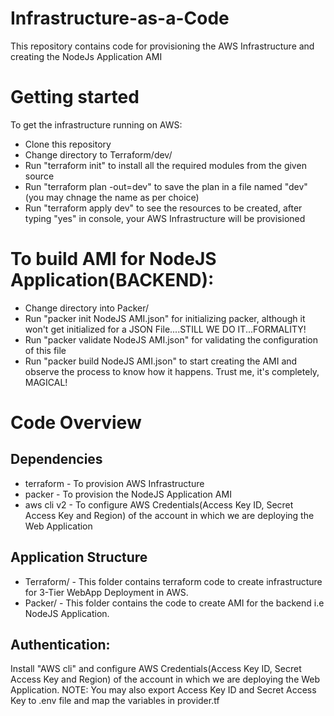# Infrastructure-as-a-Code

This repository contains code for provisioning the AWS Infrastructure and creating the NodeJs Application AMI

# Getting started
To get the infrastructure running on AWS:
- Clone this repository
- Change directory to Terraform/dev/
- Run "terraform init" to install all the required modules from the given source
- Run "terraform plan -out=dev" to save the plan in a file named "dev"(you may chnage the name as per choice)
- Run "terraform apply dev" to see the resources to be created, after typing "yes" in console, your AWS Infrastructure will be provisioned


# To build AMI for NodeJS Application(BACKEND):
- Change directory into Packer/
- Run "packer init NodeJS AMI.json" for initializing packer, although it won't get initialized for a JSON File....STILL WE DO IT...FORMALITY!
- Run "packer validate NodeJS AMI.json" for validating the configuration of this file
- Run "packer build NodeJS AMI.json" to start creating the AMI and observe the process to know how it happens. Trust me, it's completely, MAGICAL!

# Code Overview
## Dependencies
- terraform - To provision AWS Infrastructure
- packer - To provision the NodeJS Application AMI
- aws cli v2 - To configure AWS Credentials(Access Key ID, Secret Access Key and Region) of the account in which we are deploying the Web Application

## Application Structure
- Terraform/ - This folder contains terraform code to create infrastructure for 3-Tier WebApp Deployment in AWS.
- Packer/ - This folder contains the code to create AMI for the backend i.e NodeJS Application.

## Authentication:
Install "AWS cli" and configure AWS Credentials(Access Key ID, Secret Access Key and Region) of the account in which we are deploying the Web Application.
NOTE: You may also export Access Key ID and Secret Access Key to .env file and map the variables in provider.tf
